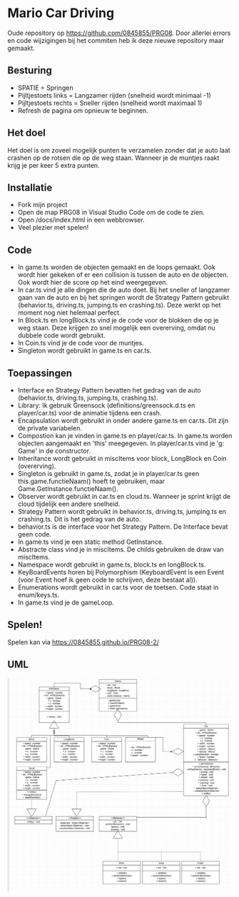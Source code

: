 # Mario Car Driving

Oude repository op https://github.com/0845855/PRG08. Door allerlei errors en code wijzigingen bij het commiten heb ik deze nieuwe repository maar gemaakt.

## Besturing

- SPATIE = Springen
- Pijltjestoets links = Langzamer rijden (snelheid wordt minimaal -1)
- Pijltjestoets rechts = Sneller rijden (snelheid wordt maximaal 1)
- Refresh de pagina om opnieuw te beginnen.

## Het doel

Het doel is om zoveel mogelijk punten te verzamelen zonder dat je auto laat crashen op de rotsen die op de weg staan. Wanneer je de muntjes raakt krijg je per keer 5 extra punten.

## Installatie

- Fork mijn project
- Open de map PRG08 in Visual Studio Code om de code te zien.
- Open /docs/index.html in een webbrowser.
- Veel plezier met spelen!

## Code

- In game.ts worden de objecten gemaakt en de loops gemaakt. Ook wordt hier gekeken of er een collision is tussen de auto en de objecten. Ook wordt hier de score op het eind weergegeven.
- In car.ts vind je alle dingen die de auto doet. Bij het sneller of langzamer gaan van de auto en bij het springen wordt de Strategy Pattern gebruikt (behavior.ts, driving.ts, jumping.ts en crashing.ts). Deze werkt op het moment nog niet helemaal perfect.
- In Block.ts en longBlock.ts vind je de code voor de blokken die op je weg staan. Deze krijgen zo snel mogelijk een overerving, omdat nu dubbele code wordt gebruikt.
- In Coin.ts vind je de code voor de muntjes.
- Singleton wordt gebruikt in game.ts en car.ts.

## Toepassingen
- Interface en Strategy Pattern bevatten het gedrag van de auto (behavior.ts, driving.ts, jumping.ts, crashing.ts).
- Library: Ik gebruik Greensock (definitions/greensock.d.ts en player/car.ts) voor de animatie tijdens een crash.
- Encapsulation wordt gebruikt in onder andere game.ts en car.ts. Dit zijn de private variabelen.
- Compostion kan je vinden in game.ts en player/car.ts. In game.ts worden objecten aangemaakt en 'this' meegegeven. In player/car.ts vind je 'g: Game' in de constructor.
- Inheritance wordt gebruikt in miscItems voor block, LongBlock en Coin (overerving).
- Singleton is gebruikt in game.ts, zodat je in player/car.ts geen this.game.functieNaam() hoeft te gebruiken, maar Game.GetInstance.functieNaam().
- Observer wordt gebruikt in car.ts en cloud.ts. Wanneer je sprint krijgt de cloud tijdelijk een andere snelheid.
- Strategy Pattern wordt gebruikt in behavior.ts, driving.ts, jumping.ts en crashing.ts. Dit is het gedrag van de auto.
- behavior.ts is de interface voor het Strategy Pattern. De Interface bevat geen code.
- In game.ts vind je een static method GetInstance.
- Abstracte class vind je in miscItems. De childs gebruiken de draw van miscItems.
- Namespace wordt gebruikt in game.ts, block.ts en longBlock.ts.
- KeyBoardEvents horen bij Polymorphism (KeyboardEvent is een Event (voor Event hoef ik geen code te schrijven, deze bestaat al)).
- Enumerations wordt gebruikt in car.ts voor de toetsen. Code staat in enum/keys.ts.
- In game.ts vind je de gameLoop.

## Spelen!

Spelen kan via https://0845855.github.io/PRG08-2/

## UML

![UML image](https://github.com/0845855/PRG08-2/blob/master/UML.png)